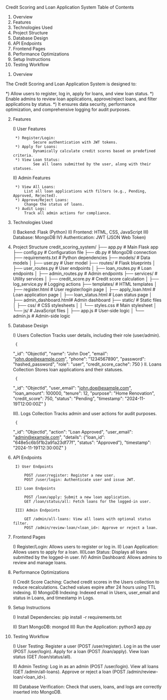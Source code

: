 Credit Scoring and Loan Application System
Table of Contents

   1) Overview
   2) Features
   3) Technologies Used
   4) Project Structure
   5) Database Design
   6) API Endpoints
   7) Frontend Pages
   8) Performance Optimizations
   9) Setup Instructions
   10) Testing Workflow

1. Overview

The Credit Scoring and Loan Application System is designed to:

  *)  Allow users to register, log in, apply for loans, and view loan status.
  *) Enable admins to review loan applications, approve/reject loans, and filter applications by status.
  *) It ensures data security, performance optimization, and comprehensive logging for audit purposes.

2. Features
    
    I) User Features

        *) Register/Login:
                Secure authentication with JWT tokens.
        *) Apply for Loans:
                Dynamically calculate credit scores based on predefined criteria.
        *) View Loan Status:
                See all loans submitted by the user, along with their statuses.

    II) Admin Features

        *) View All Loans:
            List all loan applications with filters (e.g., Pending, Approved, Rejected).
        *) Approve/Reject Loans:
            Change the status of loans.
        *) Audit Logs:
            Track all admin actions for compliance.

3. Technologies Used

    I) Backend: Flask (Python)
    II) Frontend: HTML, CSS, JavaScript
    III) Database: MongoDB
    IV) Authentication: JWT (JSON Web Token)

4. Project Structure
        credit_scoring_system/
        ├── app.py                  # Main Flask app
        ├── config.py               # Configuration file
        ├── db.py                   # MongoDB connection
        ├── requirements.txt        # Python dependencies
        ├── models/                 # Data models
        │   ├── user.py             # User model
        ├── routes/                 # Flask blueprints
        │   ├── user_routes.py      # User endpoints
        │   ├── loan_routes.py      # Loan endpoints
        │   ├── admin_routes.py     # Admin endpoints
        ├── services/               # Utility services
        │   ├── credit_score.py     # Credit score calculation
        │   ├── log_service.py      # Logging actions
        ├── templates/              # HTML templates
        │   ├── register.html       # User register/login page
        │   ├── apply_loan.html     # Loan application page
        │   ├── loan_status.html    # Loan status page
        │   ├── admin_dashboard.html# Admin dashboard
        ├── static/                 # Static files
        │   ├── css/                # CSS stylesheets
        │   │   └── styles.css      # Main stylesheet
        │   └── js/                 # JavaScript files
        │       ├── app.js          # User-side logic
        │       └── admin.js        # Admin-side logic


5. Database Design

    I) Users Collection
        Tracks user details, including their role (user/admin).

        {
    "_id": "ObjectId",
    "name": "John Doe",
    "email": "john.doe@example.com",
    "phone": "1234567890",
    "password": "hashed_password",
    "role": "user",
    "credit_score_cache": 750
}
    II. Loans Collection
        Stores loan applications and their statuses.

        {
    "_id": "ObjectId",
    "user_email": "john.doe@example.com",
    "loan_amount": 100000,
    "tenure": 12,
    "purpose": "Home Renovation",
    "credit_score": 750,
    "status": "Pending",
    "timestamp": "2024-11-19T12:00:00Z"
}

    III). Logs Collection
        Tracks admin and user actions for audit purposes.

        {
    "_id": "ObjectId",
    "action": "Loan Approved",
    "user_email": "admin@example.com",
    "details": {"loan_id": "648e5c6b5f1b2a91a23df77f", "status": "Approved"},
    "timestamp": "2024-11-19T12:30:00Z"
}

6. API Endpoints
        
        I) User Endpoints

            POST /user/register: Register a new user.
            POST /user/login: Authenticate user and issue JWT.

        II) Loan Endpoints

            POST /loan/apply: Submit a new loan application.
            GET /loan/status/all: Fetch loans for the logged-in user.

        III) Admin Endpoints

            GET /admin/all-loans: View all loans with optional status filter.
            POST /admin/review-loan/<loan_id>: Approve or reject a loan.

7. Frontend Pages

    I)  Register/Login:
            Allows users to register or log in.
    II) Loan Application:
            Allows users to apply for a loan.
    III)Loan Status:
            Displays all loans submitted by the logged-in user.
    IV) Admin Dashboard:
            Allows admins to review and manage loans.

8. Performance Optimizations

    I) Credit Score Caching:
            Cached credit scores in the Users collection to reduce recalculations.
            Cached values expire after 24 hours using TTL indexing.
    II) MongoDB Indexing:
            Indexed email in Users, user_email and status in Loans, and timestamp in Logs.

9. Setup Instructions

    I) Install Dependencies:
            pip install -r requirements.txt

    II) Start MongoDB:
            mongod
    III) Run the Application:
            python3 app.py

10. Testing Workflow

    I) User Testing:
            Register a user (POST /user/register).
            Log in as the user (POST /user/login).
            Apply for a loan (POST /loan/apply).
            View loan status (GET /loan/status/all).

    II) Admin Testing:
            Log in as an admin (POST /user/login).
            View all loans (GET /admin/all-loans).
            Approve or reject a loan (POST /admin/review-loan/<loan_id>).

    III) Database Verification:
            Check that users, loans, and logs are correctly inserted into MongoDB.